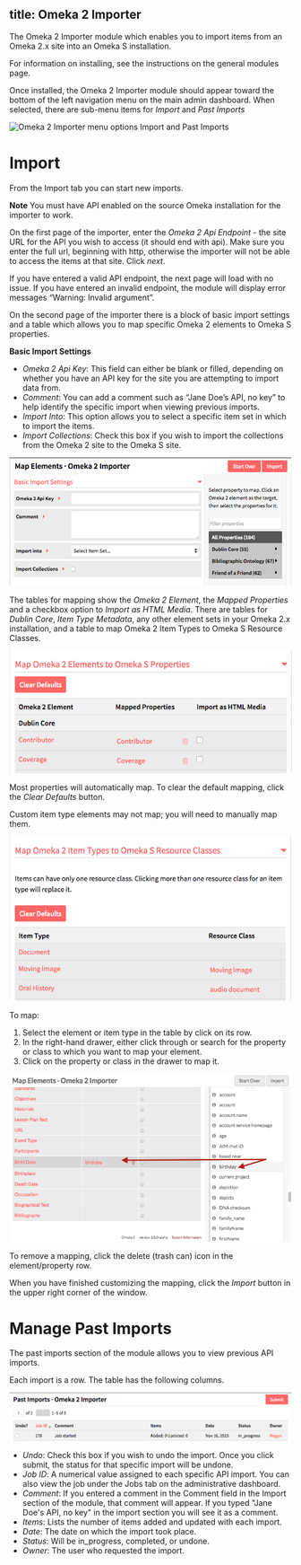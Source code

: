 title: Omeka 2 Importer
---

The Omeka 2 Importer module which enables you to import items from an Omeka 2.x site into an Omeka S installation. 

For information on installing, see the instructions on the general modules page. 

Once installed, the Omeka 2 Importer module should appear toward the bottom of the left navigation menu on the main admin dashboard. When selected, there are sub-menu items for *Import* and *Past Imports*

![Omeka 2 Importer menu options Import and Past Imports](../modules/modulesfiles/go2i_menu.png)

# Import
From the Import tab you can start new imports. 

**Note** You must have API enabled on the source Omeka installation for the importer to work.

On the first page of the importer, enter the *Omeka 2 Api Endpoint* - the site URL for the API you wish to access (it should end with api). Make sure you enter the full url, beginning with http, otherwise the importer will not be able to access the items at that site. Click *next*.

If you have entered a valid API endpoint, the next page will load with no issue. If you have entered an invalid endpoint, the module will display error messages “Warning: Invalid argument”.

On the second page of the importer there is a block of basic import settings and a table which allows you to map specific Omeka 2 elements to Omeka S properties.

**Basic Import Settings**
* *Omeka 2 Api Key*: This field can either be blank or filled, depending on whether you have an API key for the site you are attempting to import data from.  
* *Comment*: You can add a comment such as “Jane Doe’s API, no key” to help identify the specific import when viewing previous imports.  
* *Import Into*: This option allows you to select a specific item set in which to import the items.   
* *Import Collections*: Check this box if you wish to import the collections from the Omeka 2 site to the Omeka S site.

![Basic options for importing Omeka2](../modules/modulesfiles/o2i_basic.png)

The tables for mapping show the *Omeka 2 Element*, the *Mapped Properties* and a checkbox option to *Import as HTML Media*. There are tables for *Dublin Core*, *Item Type Metadata*, any other element sets in your Omeka 2.x installation, and a table to map Omeka 2 Item Types to Omeka S Resource Classes.

![Some of the mapped elements](../modules/modulesfiles/o2i_importele.png)

Most properties will automatically map. To clear the default mapping, click the *Clear Defaults* button. 

Custom item type elements may not map; you will need to manually map them. 

![Some of the mapped classes](../modules/modulesfiles/o2i_importcl.png)

To map:
1. Select the element or item type in the table by click on its row.
1. In the  right-hand drawer, either click through or search for the property or class to which you want to map your element. 
1. Click on the property or class in the drawer to map it. 

![Mapping the element Date of Birth to the foaf property “birthday”, showing the mapped relationship.](../modules/modulesfiles/o2i_mappping.png)

To remove a mapping, click the delete (trash can) icon in the element/property row.

When you have finished customizing the mapping, click the *Import* button in the upper right corner of the window.

# Manage Past Imports
The past imports section of the module allows you to view previous API imports.

Each import is a row. The table has the following columns.

![Table of past imports showing header row and one row of a past import.](../modules/modulesfiles/o2i_past.png)

* *Undo*: Check this box if you wish to undo the import. Once you click submit, the status for that specific import will be undone.    
* *Job ID*: A numerical value assigned to each specific API import. You can also view the job under the Jobs tab on the administrative dashboard.  
* *Comment*: If you entered a comment in the Comment field in the Import section of the module, that comment will appear. If you typed "Jane Doe's API, no key" in the import section you will see it as a comment.  
* *Items*: Lists the number of items added and updated with each import.   
* *Date*: The date on which the import took place.   
* *Status*: Will be in_progress, completed, or undone.  
* *Owner*: The user who requested the import.
